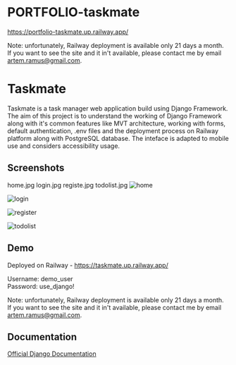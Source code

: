 ﻿# PORTFOLIO-taskmate
https://portfolio-taskmate.up.railway.app/

Note: unfortunately, Railway deployment is available only 21 days a month. If you want to see the site and it in't available, please contact me by email artem.ramus@gmail.com.

# Taskmate

Taskmate is a task manager web application build using Django Framework. The aim of this project is to understand the working of Django Framework along with it's common features like MVT architecture, working with forms, default authentication, .env files and the deployment process on Railway platform along with PostgreSQL database. The inteface is adapted to mobile use and considers accessibility usage.


## Screenshots
home.jpg
login.jpg
registe.jpg
todolist.jpg
![home](https://github.com/ArtemRamus/PORTFOLIO-taskmate/tree/main/screenshots/home.jpg)

![login](https://github.com/ArtemRamus/PORTFOLIO-taskmate/tree/main/screenshots/login.jpg)

![register](https://github.com/ArtemRamus/PORTFOLIO-taskmate/tree/main/screenshots/registe.jpg)

![todolist](https://github.com/ArtemRamus/PORTFOLIO-taskmate/tree/main/screenshots/todolist.jpg)

## Demo

Deployed on Railway - https://taskmate.up.railway.app/

Username: demo_user  
Password: use_django!

Note: unfortunately, Railway deployment is available only 21 days a month. If you want to see the site and it in't available, please contact me by email artem.ramus@gmail.com.
  
## Documentation

[Official Django Documentation](https://www.djangoproject.com/)
